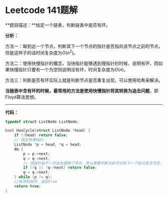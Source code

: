 # Leetcode 141题解

**题目描述：**给定一个链表，判断链表中是否有环。



**分析：**

方法一：每到达一个节点，判断其下一个节点的指针是否指向该节点之前的节点，但是这样子的话时间复杂度为$O(n^2)$。

方法二：使用快慢指针的概念，当快指针能够遇到慢指针的时候，说明有环，而如果快慢指针只要有一个为空则说明没有环，时间复杂度为$O(n)$。

方法三：判断是否有环实际上就是判断节点是否重复出现，可以使用哈希来解决。

**当链表中含有环的时候，最常用的方法是使用快慢指针将其转换为追击问题**，即Floyd算法思想。

****



**代码：**

```c++
typedef struct ListNode ListNode;

bool HasCycle(struct ListNode *head) {
    if (!head) return false;
    // 指定快慢指针
    ListNode *p = head, *q = head;
    do {
        p = p->next;
        q = q->next;
        // 快指针由于一次会处理两个节点，所以需要判断当前节点和下一个结点是否为空，只要有一个为空就退出循环
        if (!q || !q->next) return false;
        q = q->next;
    } while (p != q);
    //检测到有环，返回true
    return true;
}
```

